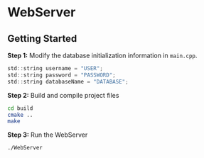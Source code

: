 # WebServer

## Getting Started

**Step 1:** Modify the database initialization information in `main.cpp`.

```c
std::string username = "USER";
std::string password = "PASSWORD";
std::string databaseName = "DATABASE";
```

**Step 2:** Build and compile project files

```sh
cd build
cmake ..
make
```

**Step 3:** Run the WebServer

```sh
./WebServer
```
